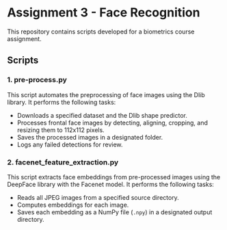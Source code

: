 # Assignment 3 - Face Recognition

This repository contains scripts developed for a biometrics course assignment. 

## Scripts

### 1. pre-process.py
This script automates the preprocessing of face images using the Dlib library. It performs the following tasks:
- Downloads a specified dataset and the Dlib shape predictor.
- Processes frontal face images by detecting, aligning, cropping, and resizing them to 112x112 pixels.
- Saves the processed images in a designated folder.
- Logs any failed detections for review.

### 2. facenet_feature_extraction.py
This script extracts face embeddings from pre-processed images using the DeepFace library with the Facenet model. It performs the following tasks:
- Reads all JPEG images from a specified source directory.
- Computes embeddings for each image.
- Saves each embedding as a NumPy file (`.npy`) in a designated output directory.
